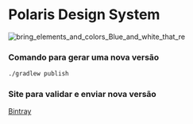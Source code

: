 # Polaris Design System
![bring_elements_and_colors_Blue_and_white_that_re](https://github.com/digitalHorizonsCo/Polaris-Design-System/assets/7042627/5249361a-5dcf-43a5-8c65-ba57dfce7f3b)

### Comando para gerar uma nova versão
```bash
./gradlew publish
```

### Site para validar e enviar nova versão
[Bintray](https://bintray.com/digitalhorizonsco/Polaris-Design-System/polaris-design-system)
